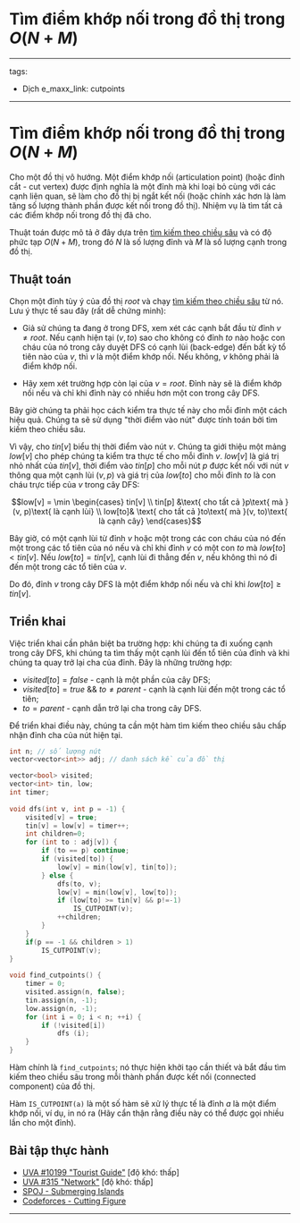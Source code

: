 # Tìm điểm khớp nối trong đồ thị trong $O(N+M)$

---
tags:
  - Dịch
e_maxx_link: cutpoints
---

# Tìm điểm khớp nối trong đồ thị trong $O(N+M)$

Cho một đồ thị vô hướng. Một điểm khớp nối (articulation point) (hoặc đỉnh cắt - cut vertex) được định nghĩa là một đỉnh mà khi loại bỏ cùng với các cạnh liên quan, sẽ làm cho đồ thị bị ngắt kết nối (hoặc chính xác hơn là làm tăng số lượng thành phần được kết nối trong đồ thị). Nhiệm vụ là tìm tất cả các điểm khớp nối trong đồ thị đã cho.

Thuật toán được mô tả ở đây dựa trên [tìm kiếm theo chiều sâu](depth-first-search.md) và có độ phức tạp $O(N+M)$, trong đó $N$ là số lượng đỉnh và $M$ là số lượng cạnh trong đồ thị.

## Thuật toán

Chọn một đỉnh tùy ý của đồ thị $root$ và chạy [tìm kiếm theo chiều sâu](depth-first-search.md) từ nó. Lưu ý thực tế sau đây (rất dễ chứng minh):

- Giả sử chúng ta đang ở trong DFS, xem xét các cạnh bắt đầu từ đỉnh $v\ne root$.
Nếu cạnh hiện tại $(v, to)$ sao cho không có đỉnh $to$ nào hoặc con cháu của nó trong cây duyệt DFS có cạnh lùi (back-edge) đến bất kỳ tổ tiên nào của $v$, thì $v$ là một điểm khớp nối. Nếu không, $v$ không phải là điểm khớp nối.

- Hãy xem xét trường hợp còn lại của $v=root$.
Đỉnh này sẽ là điểm khớp nối nếu và chỉ khi đỉnh này có nhiều hơn một con trong cây DFS.

Bây giờ chúng ta phải học cách kiểm tra thực tế này cho mỗi đỉnh một cách hiệu quả. Chúng ta sẽ sử dụng "thời điểm vào nút" được tính toán bởi tìm kiếm theo chiều sâu.

Vì vậy, cho $tin[v]$ biểu thị thời điểm vào nút $v$. Chúng ta giới thiệu một mảng $low[v]$ cho phép chúng ta kiểm tra thực tế cho mỗi đỉnh $v$. $low[v]$ là giá trị nhỏ nhất của $tin[v]$, thời điểm vào $tin[p]$ cho mỗi nút $p$ được kết nối với nút $v$ thông qua một cạnh lùi $(v, p)$ và giá trị của $low[to]$ cho mỗi đỉnh $to$ là con cháu trực tiếp của $v$ trong cây DFS:

$$low[v] = \min \begin{cases} tin[v] \\ tin[p] &\text{ cho tất cả }p\text{ mà }(v, p)\text{ là cạnh lùi} \\ low[to]& \text{ cho tất cả }to\text{ mà }(v, to)\text{ là cạnh cây} \end{cases}$$

Bây giờ, có một cạnh lùi từ đỉnh $v$ hoặc một trong các con cháu của nó đến một trong các tổ tiên của nó nếu và chỉ khi đỉnh $v$ có một con $to$ mà $low[to] < tin[v]$. Nếu $low[to] = tin[v]$, cạnh lùi đi thẳng đến $v$, nếu không thì nó đi đến một trong các tổ tiên của $v$.

Do đó, đỉnh $v$ trong cây DFS là một điểm khớp nối nếu và chỉ khi $low[to] \geq tin[v]$.

## Triển khai

Việc triển khai cần phân biệt ba trường hợp: khi chúng ta đi xuống cạnh trong cây DFS, khi chúng ta tìm thấy một cạnh lùi đến tổ tiên của đỉnh và khi chúng ta quay trở lại cha của đỉnh. Đây là những trường hợp:

- $visited[to] = false$ - cạnh là một phần của cây DFS;
- $visited[to] = true$ && $to \neq parent$ - cạnh là cạnh lùi đến một trong các tổ tiên;
- $to = parent$ - cạnh dẫn trở lại cha trong cây DFS.

Để triển khai điều này, chúng ta cần một hàm tìm kiếm theo chiều sâu chấp nhận đỉnh cha của nút hiện tại.

```cpp
int n; // số lượng nút
vector<vector<int>> adj; // danh sách kề của đồ thị

vector<bool> visited;
vector<int> tin, low;
int timer;
 
void dfs(int v, int p = -1) {
    visited[v] = true;
    tin[v] = low[v] = timer++;
    int children=0;
    for (int to : adj[v]) {
        if (to == p) continue;
        if (visited[to]) {
            low[v] = min(low[v], tin[to]);
        } else {
            dfs(to, v);
            low[v] = min(low[v], low[to]);
            if (low[to] >= tin[v] && p!=-1)
                IS_CUTPOINT(v);
            ++children;
        }
    }
    if(p == -1 && children > 1)
        IS_CUTPOINT(v);
}
 
void find_cutpoints() {
    timer = 0;
    visited.assign(n, false);
    tin.assign(n, -1);
    low.assign(n, -1);
    for (int i = 0; i < n; ++i) {
        if (!visited[i])
            dfs (i);
    }
}
```

Hàm chính là `find_cutpoints`; nó thực hiện khởi tạo cần thiết và bắt đầu tìm kiếm theo chiều sâu trong mỗi thành phần được kết nối (connected component) của đồ thị.

Hàm `IS_CUTPOINT(a)` là một số hàm sẽ xử lý thực tế là đỉnh $a$ là một điểm khớp nối, ví dụ, in nó ra (Hãy cẩn thận rằng điều này có thể được gọi nhiều lần cho một đỉnh).

## Bài tập thực hành

- [UVA #10199 "Tourist Guide"](http://uva.onlinejudge.org/index.php?option=com_onlinejudge&Itemid=8&category=13&page=show_problem&problem=1140) [độ khó: thấp]
- [UVA #315 "Network"](http://uva.onlinejudge.org/index.php?option=com_onlinejudge&Itemid=8&category=5&page=show_problem&problem=251) [độ khó: thấp]
- [SPOJ - Submerging Islands](http://www.spoj.com/problems/SUBMERGE/)
- [Codeforces - Cutting Figure](https://codeforces.com/problemset/problem/193/A)

--- 




